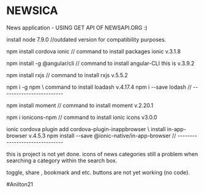 # NEWSICA

News application  - USING  GET API OF NEWSAPI.ORG :)

install node 7.9.0                                    //outdated version for compatibility purposes.

npm install cordova ionic                             // command to install packages ionic v.3.1.8

npm install -g @angular/cli                           // command to install angular-CLI this is v.3.9.2

npm install rxjs                                      // command to install rxjs v.5.5.2

npm i -g npm                                          \\ command to install loadash v.4.17.4 
npm i --save lodash                                   // -------------------------

npm install moment                                    // command to install moment v.2.20.1

npm i ionicons-npm                                    // command to install ionic icons  v3.0.0

ionic cordova plugin add cordova-plugin-inappbrowser  \\ install in-app-browser v.4.5.3
npm install --save @ionic-native/in-app-browser       // -------------------------------

this is project is not yet done.
icons of news categories still a problem when searching a category within the search box.

toggle, share , bookmark and etc. buttons are not yet working (no code).

#Anilton21


